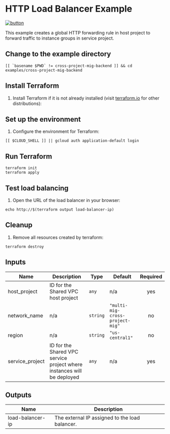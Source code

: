 # HTTP Load Balancer Example

[![button](http://gstatic.com/cloudssh/images/open-btn.png)](https://console.cloud.google.com/cloudshell/open?git_repo=https://github.com/GoogleCloudPlatform/terraform-google-lb-http&working_dir=examples/cross-project-mig-backend&page=shell&tutorial=README.md)

This example creates a global HTTP forwarding rule in host project to forward traffic to instance groups in service project.

## Change to the example directory

```
[[ `basename $PWD` != cross-project-mig-backend ]] && cd examples/cross-project-mig-backend
```

## Install Terraform

1. Install Terraform if it is not already installed (visit [terraform.io](https://terraform.io) for other distributions):

## Set up the environment


1. Configure the environment for Terraform:

```
[[ $CLOUD_SHELL ]] || gcloud auth application-default login
```

## Run Terraform

```
terraform init
terraform apply
```

## Test load balancing

1. Open the URL of the load balancer in your browser:

```
echo http://$(terraform output load-balancer-ip)
```

## Cleanup

1. Remove all resources created by terraform:

```
terraform destroy
```

<!-- BEGINNING OF PRE-COMMIT-TERRAFORM DOCS HOOK -->
## Inputs

| Name | Description | Type | Default | Required |
|------|-------------|------|---------|:--------:|
| host\_project | ID for the Shared VPC host project | `any` | n/a | yes |
| network\_name | n/a | `string` | `"multi-mig-cross-project-mig"` | no |
| region | n/a | `string` | `"us-central1"` | no |
| service\_project | ID for the Shared VPC service project where instances will be deployed | `any` | n/a | yes |

## Outputs

| Name | Description |
|------|-------------|
| load-balancer-ip | The external IP assigned to the load balancer. |

<!-- END OF PRE-COMMIT-TERRAFORM DOCS HOOK -->
